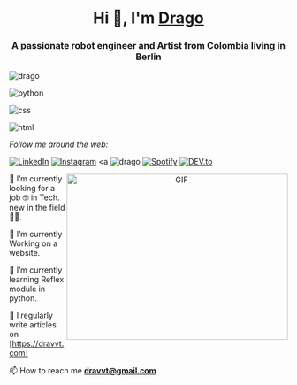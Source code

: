 <h1 align="center">Hi 👋, I'm <a href="https://github.com/dragon90o/" target="blank">
    Drago</a></h1>
<h3 align="center">A passionate robot engineer and Artist from Colombia living in Berlin </h3>

  <p> <img src="https://img.shields.io/badge/Artist-Robot%20engineer-purple" alt="drago" /></p>
  <p> <img src="https://img.shields.io/badge/python-blue" alt="python" /></p>
  <p> <img src="https://img.shields.io/badge/css-yellow" alt="css" /></p>
  <p> <img src="https://img.shields.io/badge/html-red" alt="html" /></p> 
  
  <i>Follow me around the web:</i><br>

<a href="https://www.linkedin.com/in/absphreak" target="_blank"><img src="https://img.shields.io/badge/LinkedIn-%230077B5.svg?&style=flat-square&logo=linkedin&logoColor=white" alt="LinkedIn"></a>
<a href="https://www.instagram.com/absphreak" target="_blank"><img src="https://img.shields.io/badge/Instagram-%23E4405F.svg?&style=flat-square&logo=instagram&logoColor=white" alt="Instagram"></a>
<a <img src="https://img.shields.io/badge/Artist-Robot%20engineer-purple" alt="drago" /></a>
<a href="https://open.spotify.com/user/0170agi99s5hh187g7mtz245b" target="_blank"><img src="https://img.shields.io/badge/Spotify-%231ED760.svg?&style=flat-square&logo=spotify&logoColor=white" alt="Spotify"></a>
<a href="https://dev.to/ABSphreak" target="_blank"><img src="https://img.shields.io/badge/DEV-%230A0A0A.svg?&style=flat-square&logo=DEV.to&logoColor=white" alt="DEV.to"></a>


 <a target="_blank" align="center">
      <img align="right" top="500" height="300" width="400" alt="GIF" src="https://media.giphy.com/media/qgQUggAC3Pfv687qPC/giphy.gif">
    </a>
    
🔭 I’m currently looking for a job 🤓 in Tech. new in the field 👶🏽.
    
🧠 I’m currently Working on a website.

🌱 I’m currently learning Reflex module in python.
    
 📝 I regularly write articles on [https://dravvt.com]
 
📫 How to reach me **dravvt@gmail.com**
